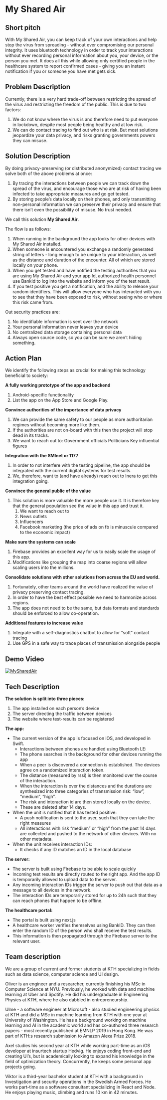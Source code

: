 # My Shared Air

## Short pitch

With My Shared Air, you can keep track of your own interactions and help stop the virus from spreading - without ever compromising our personal integrity. It uses bluetooth technology in order to track your interactions without ever recording personal information about you, your device, or the person you met. It does all this while allowing only certified people in the healthcare system to report confirmed cases - giving you an instant notification if you or someone you have met gets sick.

## Problem Description 

Currently, there is a very hard trade-off between restricting the spread of the virus and restricting the freedom of the public. This is due to two factors: 

1. We do not know where the virus is and therefore need to put everyone in lockdown, despite most people being healthy and at low risk. 
2. We can do contact tracing to find out who is at risk. But most solutions jeopardize your data privacy, and risks granting governments powers they can misuse. 


## Solution Description

By doing privacy-preserving (or distributed anonymized) contact tracing we solve both of the above problems at once: 
1. By tracing the interactions between people we can track down the spread of the virus, and encourage those who are at risk of having been infected to take appropriate measures and go get tested. 
2. By storing people’s data locally on their phones, and only transmitting non-personal information we can preserve their privacy and ensure that there isn’t even the possibility of misuse. No trust needed. 

We call this solution **My Shared Air**.

The flow is as follows: 
1. When running in the background the app looks for other devices with My Shared Air installed. 
2. When someone is encountered you exchange a randomly generated string of letters - long enough to be unique to your interaction, as well as the distance and duration of the encounter. All of which are stored locally on your phone. 
3. When you get tested and have notified the testing authorities that you are using My Shared Air and your app Id, authorized health personnel use BankId to log into the website and inform you of the test result.
4. If you test positive you get a notification, and the ability to release your random identifiers. This will allow everyone who has interacted with you to see that they have been exposed to risk, without seeing who or where this risk came from. 

Out security practices are: 
1. No identifiable information is sent over the network
2. Your personal information never leaves your device
3. No centralized data storage containing personal data
4. Always open source code, so you can be sure we aren’t hiding something. 

## Action Plan 

We identify the following steps as crucial for making this technology beneficial to society:

**A fully working prototype of the app and backend**
1. Android-specific functionality
2. List the app on the App Store and Google Play. 

**Convince authorities of the importance of data privacy**
1. We can provide the same safety to our people as more authoritarian regimes without becoming more like them. 
2. If the authorities are not on-board with this then the project will stop dead in its tracks. 
3. We want to reach out to: 
Government officials
Politicians 
Key influential figures

**Integration with the SMInet or 1177**
1. In order to not interfere with the testing pipeline, the app should be integrated with the current digital systems for test results.
2. We, therefore, want to (and have already) reach out to Inera to get this integration going. 

**Convince the general public of the value** 
1. This solution is more valuable the more people use it. It is therefore key that the general population see the value in this app and trust it. 
    1. We want to reach out to
    2. News outlets
    3. Influencers
    4. Facebook marketing (the price of ads on fb is minuscule compared to the economic impact)

**Make sure the systems can scale**
1. Firebase provides an excellent way for us to easily scale the usage of this app. 
2. Modifications like grouping the map into coarse regions will allow scaling users into the millions. 

**Consolidate solutions with other solutions from across the EU and world.**
1. Fortunately, other teams around the world have realized the value of privacy preserving contact tracing. 
2. In order to have the best effect possible we need to harmonize across regions. 
3. The app does not need to be the same, but data formats and standards should be enforced to allow co-operation. 

**Additional features to increase value**
1. Integrate with a self-diagnostics chatbot to allow for  “soft” contact tracing 
2. Use GPS in a safe way to trace places of transmission alongside people

## Demo Video
[![MySharedAir](https://youtu.be/Ite7J0jusb8)](https://youtu.be/Ite7J0jusb8)

## Tech Description

**The solution is split into three pieces:** 
1. The app installed on each person’s device
2. The server directing the traffic between devices 
3. The website where test-results can be registered 

**The app:**
* The current version of the app is focused on iOS, and developed in Swift. 
    * Interactions between phones are handled using Bluetooth LE:
    * The phone searches in the background for other devices running the app
    * When a peer is discovered a connection is established. The devices agree on a randomized interaction token.
    * The distance (measured by rssi) is then monitored over the course of the interaction.
    * When the interaction is over the distances and the durations are synthesized into three categories of transmission risk: “low”, “medium”, “high”. 
    * The risk and interaction id are then stored locally on the device. 
    * These are deleted after 14 days.
* When the unit is notified that it has tested positive: 
    * A push notification is sent to the user, such that they can take the right measures
    * All interactions with risk “medium” or “high” from the past 14 days are collected and pushed to the network of other devices. With no other metadata. 
* When the unit receives interaction IDs:
    * It checks if any ID matches an ID in the local database

**The server:** 
* The server is built using Firebase to be able to scale quickly
* Incoming test results are directly routed to the right app. And the app ID is temporarily allowed to upload data to the server. 
* Any incoming interaction IDs trigger the server to push out that data as a message to all devices in the network. 
* The interaction IDs are temporarily stored for up to 24h such that they can reach phones that happen to be offline. 

**The healthcare portal:**
* The portal is built using next.js
* A healthcare worker verifies themselves using BankID. They can then enter the random ID of the person who shall receive the test results. 
* This information is then propagated through the Firebase server to the relevant user. 

## Team description
We are a group of current and former students at KTH specializing in fields such as data science, computer science and UI design.

Oliver is an engineer and a researcher, currently finishing his MSc in Computer Science at NYU. Previously, he worked with data and machine learning at Uber and Spotify. He did his undergraduate in Engineering Physics at KTH, where he also dabbled in entrepreneurship. 

Ulme - a software engineer at Microsoft - also studied engineering physics at KTH and did a MSc in machine learning from KTH with one year at University of Washington. He has a background working on machine learning and AI in the academic world and has co-authored three research papers - most recently published at EMNLP 2019 in Hong Kong. He was part of KTH:s research submission to Amazon Alexa Prize 2018.

Axel studies his second year at KTH while working part-time as an iOS developer at insurtech startup Hedvig. He enjoys coding front-end and creating UI’s, but is academically looking to expand his knowledge in the field of optimization theory. Concurrently, he keeps some personal app projects going.

Viktor is a third-year bachelor student at KTH with a background in Investigation and security operations in the Swedish Armed Forces. He works part-time as a software consultant specializing in React and Node. He enjoys playing music, climbing and runs 10 km in 42 minutes.

